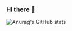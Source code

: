### Hi there 👋

![Anurag's GitHub stats](https://github-readme-stats.vercel.app/api?username=neoprint3d&show_icons=true)
